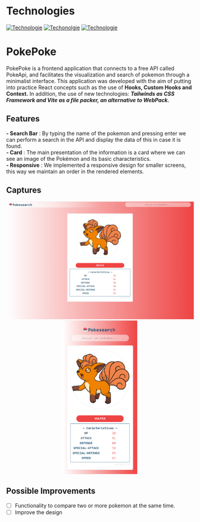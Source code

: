 # Technologies
[![Technologie](https://img.shields.io/badge/%40%2017.0.2%20-React-blue)](https://es.reactjs.org/)
[![Techonolgie](https://img.shields.io/badge/%40%202.7.2%20-Vite-orange)](https://vitejs.dev/)
[![Technologie](https://img.shields.io/badge/%40%203.0.21%20-Tailwinds-blue)](https://tailwindcss.com/)
# PokePoke
PokePoke is a frontend application that connects to a free API called PokeApi, and facilitates the visualization and search of pokemon through a minimalist interface. 
This application was developed with the aim of putting into practice React concepts such as the use of **Hooks, Custom Hooks and Context.** In addition, the use of new technologies: ***Tailwinds as CSS Framework and Vite as a file packer, an alternative to WebPack.***

## Features
**- Search Bar** : By typing the name of the pokemon and pressing enter we can perform a search in the API and display the data of this in case it is found.   
**- Card** : The main presentation of the information is a card where we can see an image of the Pokémon and its basic characteristics.  
**- Responsive** : We implemented a responsive design for smaller screens, this way we maintain an order in the rendered elements.


## Captures
<div align='center'>
  <img src='https://github.com/CamiloBarros/PokePoke/blob/master/docs/img/1.PNG' width='700px' />
  <img src='https://github.com/CamiloBarros/PokePoke/blob/master/docs/img/2.PNG' width='200px' />
</div>

## Possible Improvements
- [ ] Functionality to compare two or more pokemon at the same time.  
- [ ] Improve the design
